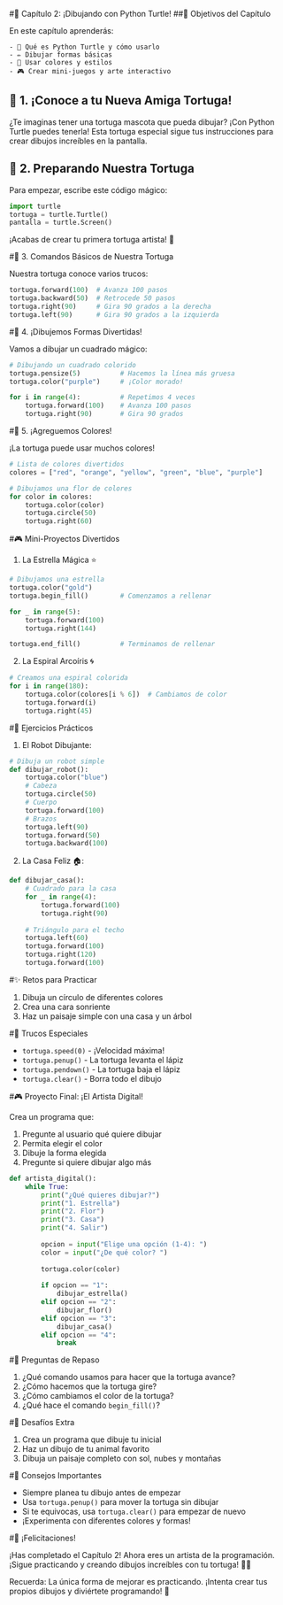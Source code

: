 #🎨 Capítulo 2: ¡Dibujando con Python Turtle!
##🎯 Objetivos del Capítulo

En este capítulo aprenderás:

    - 🐢 Qué es Python Turtle y cómo usarlo
    - ✏️ Dibujar formas básicas
    - 🌈 Usar colores y estilos
    - 🎮 Crear mini-juegos y arte interactivo

## 📖 1. ¡Conoce a tu Nueva Amiga Tortuga! 

¿Te imaginas tener una tortuga mascota que pueda dibujar? ¡Con Python Turtle puedes tenerla! Esta tortuga especial sigue tus instrucciones para crear dibujos increíbles en la pantalla.

## 🔧 2. Preparando Nuestra Tortuga

Para empezar, escribe este código mágico:

```python
import turtle
tortuga = turtle.Turtle()
pantalla = turtle.Screen()
```

¡Acabas de crear tu primera tortuga artista! 🐢

#🎨 3. Comandos Básicos de Nuestra Tortuga

Nuestra tortuga conoce varios trucos:

```python
tortuga.forward(100)  # Avanza 100 pasos
tortuga.backward(50)  # Retrocede 50 pasos
tortuga.right(90)     # Gira 90 grados a la derecha
tortuga.left(90)      # Gira 90 grados a la izquierda
```

#🌟 4. ¡Dibujemos Formas Divertidas!

Vamos a dibujar un cuadrado mágico:

```python
# Dibujando un cuadrado colorido
tortuga.pensize(5)          # Hacemos la línea más gruesa
tortuga.color("purple")     # ¡Color morado!

for i in range(4):          # Repetimos 4 veces
    tortuga.forward(100)    # Avanza 100 pasos
    tortuga.right(90)       # Gira 90 grados
```

#🌈 5. ¡Agreguemos Colores!

¡La tortuga puede usar muchos colores!

```python
# Lista de colores divertidos
colores = ["red", "orange", "yellow", "green", "blue", "purple"]

# Dibujamos una flor de colores
for color in colores:
    tortuga.color(color)
    tortuga.circle(50)
    tortuga.right(60)
```

#🎮 Mini-Proyectos Divertidos

1. La Estrella Mágica ⭐

```python
# Dibujamos una estrella
tortuga.color("gold")
tortuga.begin_fill()        # Comenzamos a rellenar

for _ in range(5):
    tortuga.forward(100)
    tortuga.right(144)

tortuga.end_fill()          # Terminamos de rellenar
```

2. La Espiral Arcoíris 🌀

```python
# Creamos una espiral colorida
for i in range(180):
    tortuga.color(colores[i % 6])  # Cambiamos de color
    tortuga.forward(i)
    tortuga.right(45)
```

#🎯 Ejercicios Prácticos

1. El Robot Dibujante:

```python
# Dibuja un robot simple
def dibujar_robot():
    tortuga.color("blue")
    # Cabeza
    tortuga.circle(50)
    # Cuerpo
    tortuga.forward(100)
    # Brazos
    tortuga.left(90)
    tortuga.forward(50)
    tortuga.backward(100)
```

2. La Casa Feliz 🏠:

```python
def dibujar_casa():
    # Cuadrado para la casa
    for _ in range(4):
        tortuga.forward(100)
        tortuga.right(90)
    
    # Triángulo para el techo
    tortuga.left(60)
    tortuga.forward(100)
    tortuga.right(120)
    tortuga.forward(100)
```

#✨ Retos para Practicar

1. Dibuja un círculo de diferentes colores
2. Crea una cara sonriente
3. Haz un paisaje simple con una casa y un árbol

#🎨 Trucos Especiales

- `tortuga.speed(0)` - ¡Velocidad máxima!
- `tortuga.penup()` - La tortuga levanta el lápiz
- `tortuga.pendown()` - La tortuga baja el lápiz
- `tortuga.clear()` - Borra todo el dibujo

#🎮 Proyecto Final: ¡El Artista Digital!

Crea un programa que:
1. Pregunte al usuario qué quiere dibujar
2. Permita elegir el color
3. Dibuje la forma elegida
4. Pregunte si quiere dibujar algo más

```python
def artista_digital():
    while True:
        print("¿Qué quieres dibujar?")
        print("1. Estrella")
        print("2. Flor")
        print("3. Casa")
        print("4. Salir")
        
        opcion = input("Elige una opción (1-4): ")
        color = input("¿De qué color? ")
        
        tortuga.color(color)
        
        if opcion == "1":
            dibujar_estrella()
        elif opcion == "2":
            dibujar_flor()
        elif opcion == "3":
            dibujar_casa()
        elif opcion == "4":
            break
```

#🤔 Preguntas de Repaso

1. ¿Qué comando usamos para hacer que la tortuga avance?
2. ¿Cómo hacemos que la tortuga gire?
3. ¿Cómo cambiamos el color de la tortuga?
4. ¿Qué hace el comando `begin_fill()`?

#🌟 Desafíos Extra

1. Crea un programa que dibuje tu inicial
2. Haz un dibujo de tu animal favorito
3. Dibuja un paisaje completo con sol, nubes y montañas

#📝 Consejos Importantes

- Siempre planea tu dibujo antes de empezar
- Usa `tortuga.penup()` para mover la tortuga sin dibujar
- Si te equivocas, usa `tortuga.clear()` para empezar de nuevo
- ¡Experimenta con diferentes colores y formas!

#🎉 ¡Felicitaciones! 

¡Has completado el Capítulo 2! Ahora eres un artista de la programación. ¡Sigue practicando y creando dibujos increíbles con tu tortuga! 🐢✨

Recuerda: La única forma de mejorar es practicando. ¡Intenta crear tus propios dibujos y diviértete programando! 🚀
